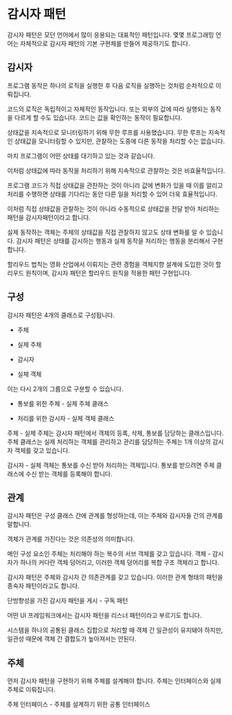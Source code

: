 # 감시자 패턴

감시자 패턴은 모던 언어에서 많이 응용되는 대표적인 패턴입니다. 몇몇 프로그래밍 언어는 자체적으로 감시자 패턴의 기본 구현체를 만들어 제공하기도 합니다.

 

## 감시자
프로그램 동작은 하나의 로직을 실행한 후 다음 로직을 실행하는 것처럼 순차적으로 이뤄집니다.

 

코드의 로직은 독립적이고 자체적인 동작입니다. 또는 외부의 값에 따라 실행되는 동작을 다르게 할 수도 있습니다. 코드는 값을 확인하는 동작이 필요합니다.

 
상태값을 지속적으로 모니터링하기 위해 무한 루프를 사용했습니다. 무한 루프는 지속적인 상태값을 모니터링할 수 있지만, 관찰하는 도중에 다른 동작을 처리할 수는 없습니다.

마치 프로그램이 어떤 상태를 대기하고 있는 것과 같습니다.

이처럼 상태값에 따라 동작을 처리하기 위해 지속적으로 관찰하는 것은 비효율적입니다.

 

프로그램 코드가 직접 상태값을 관찬하는 것이 아니라 값에 변화가 있을 때 이를 알리고 처리를 수행하면 상태를 기다리는 동안 다른 일을 처리할 수 있어 더욱 효율적입니다.

이처럼 직접 상태값을 관찰하는 것이 아니라 수동적으로 상태값을 전달 받아 처리하는 패턴을 감시자패턴이라고 합니다.

 


실제 동작하는 객체는 주체의 상태값을 직접 관찰하지 않고도 상태 변화를 알 수 있습니다. 감시자 패턴은 상태를 감시하는 행동과 실제 동작을 처리하는 행동을 분리해서 구현합니다.

 

할리우드 법칙는 영화 산업에서 이뤄지는 관련 경험을 객체지향 설계에 도입한 것이 할리우드 원칙이며, 감시자 패턴은 할리우드 원칙을 적용한 패턴 구현입니다.

 

## 구성
감시자 패턴은 4개의 클래스로 구성됩니다.

 

- 주체

- 실제 주체

- 감시자

- 실체 객체

 

이는 다시 2개의 그룹으로 구분할 수 있습니다.

- 통보를 위한 주체 - 실제 주체 클래스

- 처리를 위한 감시자 - 실체 객체 클래스

 

주체 - 실제 주체는 감시자 패턴에서 객체의 등록, 삭제, 통보를 담당하는 클래스입니다. 주체 클래스는 실제 처리하는 객체를 관리하고 관리를 담당하는 주체는 1개 이상의 감시자 객체를 갖고 있습니다.

 

감시자 - 실체 객체는 통보를 수신 받아 처리하는 객체입니다. 통보를 받으려면 주체 클래스에 수신 받는 객체를 등록해야 합니다.

 

## 관계
감시자 패턴은 구성 클래스 간에 관계를 형성하는데, 이는 주체와 감시자들 간의 관계를 말합니다.

 

객체가 관계를 가진다는 것은 의존성의 의미합니다.

메인 구성 요소인 주체는 처리해야 하는 복수의 서브 객체를 갖고 있습니다. 객체 - 감시자가 하나의 커다란 객체 덩어리고, 이러한 객체 덩어리를 복합 구조 객체라고 합니다.

 


감시자 패턴은 주체와 감시자 간 의존관계를 갖고 있습니다. 이러한 관계 형태의 패턴을 종속자 패턴이라고도 합니다.

 

단방향성을 가진 감시자 패턴을 게시 - 구독 패턴

어떤 UI 프레임워크에서는 감시자 패턴을 리스너 패턴이라고 부르기도 합니다.

 

시스템을 하나의 공통된 클래스 집합으로 처리할 때 객체 간 일관성이 유지돼야 하지만, 일관성 때문에 객체 간 결합도가 높아져서는 안된다.

 

## 주체
먼저 감시자 패턴을 구현하기 위해 주체를 설계해야 합니다. 주체는 인터페이스와 실제 주체로 이뤄집니다.


주체 인터페이스 - 주체를 설계하기 위한 공통 인터페이스

